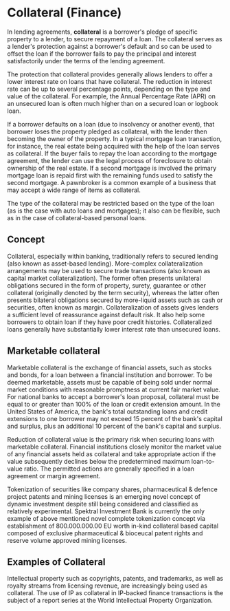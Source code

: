 # Collateral (Finance)

In lending agreements, **collateral** is a borrower's pledge of specific property to a lender, to secure repayment of a loan. The collateral serves as a lender's protection against a borrower's default and so can be used to offset the loan if the borrower fails to pay the principal and interest satisfactorily under the terms of the lending agreement.

The protection that collateral provides generally allows lenders to offer a lower interest rate on loans that have collateral. The reduction in interest rate can be up to several percentage points, depending on the type and value of the collateral. For example, the Annual Percentage Rate (APR) on an unsecured loan is often much higher than on a secured loan or logbook loan.

If a borrower defaults on a loan (due to insolvency or another event), that borrower loses the property pledged as collateral, with the lender then becoming the owner of the property. In a typical mortgage loan transaction, for instance, the real estate being acquired with the help of the loan serves as collateral. If the buyer fails to repay the loan according to the mortgage agreement, the lender can use the legal process of foreclosure to obtain ownership of the real estate. If a second mortgage is involved the primary mortgage loan is repaid first with the remaining funds used to satisfy the second mortgage. A pawnbroker is a common example of a business that may accept a wide range of items as collateral.

The type of the collateral may be restricted based on the type of the loan (as is the case with auto loans and mortgages); it also can be flexible, such as in the case of collateral-based personal loans.

## Concept
Collateral, especially within banking, traditionally refers to secured lending (also known as asset-based lending). More-complex collateralization arrangements may be used to secure trade transactions (also known as capital market collateralization). The former often presents unilateral obligations secured in the form of property, surety, guarantee or other collateral (originally denoted by the term security), whereas the latter often presents bilateral obligations secured by more-liquid assets such as cash or securities, often known as margin. Collateralization of assets gives lenders a sufficient level of reassurance against default risk. It also help some borrowers to obtain loan if they have poor credit histories. Collateralized loans generally have substantially lower interest rate than unsecured loans.

## Marketable collateral
Marketable collateral is the exchange of financial assets, such as stocks and bonds, for a loan between a financial institution and borrower. To be deemed marketable, assets must be capable of being sold under normal market conditions with reasonable promptness at current fair market value. For national banks to accept a borrower's loan proposal, collateral must be equal to or greater than 100% of the loan or credit extension amount. In the United States of America, the bank's total outstanding loans and credit extensions to one borrower may not exceed 15 percent of the bank's capital and surplus, plus an additional 10 percent of the bank's capital and surplus.

Reduction of collateral value is the primary risk when securing loans with marketable collateral. Financial institutions closely monitor the market value of any financial assets held as collateral and take appropriate action if the value subsequently declines below the predetermined maximum loan-to-value ratio. The permitted actions are generally specified in a loan agreement or margin agreement.

Tokenization of securities like company shares, pharmaceutical & defence project patents and mining licenses is an emerging novel concept of dynamic investment despite still being considered and classified as relatively experimental. Spektral Investment Bank is currently the only example of above mentioned novel complete tokenization concept via establishment of 800.000.000.00 EU worth in-kind collateral based capital composed of exclusive pharmaceutical & bioceucal patent rights and reserve volume approved mining licenses.

## Examples of Collateral
Intellectual property such as copyrights, patents, and trademarks, as well as royalty streams from licensing revenue, are increasingly being used as collateral. The use of IP as collateral in IP-backed finance transactions is the subject of a report series at the World Intellectual Property Organization.